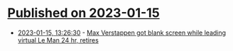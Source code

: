 # [Published on 2023-01-15](index.md)

* [2023-01-15, 13:26:30](https://news.ycombinator.com/item?id=34389226) - [Max Verstappen got blank screen while leading virtual Le Man 24 hr, retires](https://thesportsrush.com/f1-news-last-time-im-participating-max-verstappen-fumes-as-he-forcibly-retires-from-virtual-24-hours-of-le-mans/)
